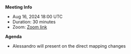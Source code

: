 **Meeting Info**

- Aug 16, 2024 18:00 UTC
- Duration: 30 minutes
- Zoom: [Zoom link](https://solana-foundation.zoom.us/j/85769030378?pwd=CuY0HlqAiMpyzvaBEoE9Xt7LsnvqDk.1)

**Agenda**

- Alessandro will  present on the direct mapping changes
